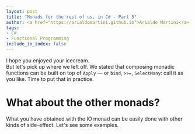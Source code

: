 ```yaml
---
layout: post
title: "Monads for the rest of us, in C# - Part 5"
author: <a href="https://arialdomartini.github.io">Arialdo Martini</a>
tags:
- C#
- Functional Programming
include_in_index: false
---
```

I hope you enjoyed your icecream.  
But let's pick up where we left off. We stated that composing monadic functions can be built on top of `Apply` &mdash; or `bind`, `>>=`, `SelectMany`: call it as you like. Time to put that in practice.


# What about the other monads?
What you have obtained with the IO monad can be easily done with other kinds of side-effect. Let's see some examples.


